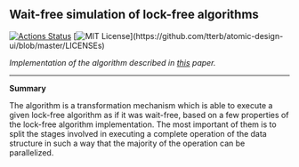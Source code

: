 ## Wait-free simulation of lock-free algorithms

[![Actions Status](https://github.com/boki1/telamon/actions/workflows/ci.yml/badge.svg)](https://github.com/boki1/telamon/actions/workflows/ci.yml)
[![MIT License](https://img.shields.io/apm/l/atomic-design-ui.svg?)](https://github.com/tterb/atomic-design-ui/blob/master/LICENSEs)

_Implementation of the algorithm described in [this](http://www.cs.technion.ac.il/~erez/Papers/wf-simulation-full.pdf) paper._

---------------

**Summary**

The algorithm is a transformation mechanism which is able to execute a given lock-free algorithm as if it was wait-free, based on a few properties of the lock-free algorithm implementation. The most important of them is to split the stages involved in executing a complete operation of the data structure in such a way that the majority of the operation can be parallelized.

